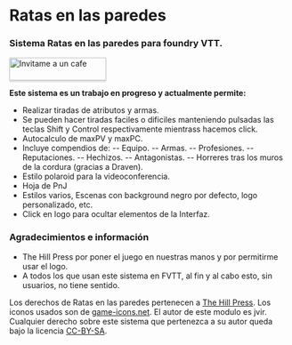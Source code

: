 # Ratas en las paredes
### Sistema Ratas en las paredes para foundry VTT.

<a href="https://www.buymeacoffee.com/jvir" target="_blank"><img src="https://www.buymeacoffee.com/assets/img/custom_images/white_img.png" alt="Invitame a un cafe" style="height: 41px !important;width: 174px !important;box-shadow: 0px 3px 2px 0px rgba(190, 190, 190, 0.5) !important;-webkit-box-shadow: 0px 3px 2px 0px rgba(190, 190, 190, 0.5) !important;" ></a>

**Este sistema es un trabajo en progreso y actualmente permite:**
- Realizar tiradas de atributos y armas.
- Se pueden hacer tiradas faciles o dificiles manteniendo pulsadas las teclas Shift y Control respectivamente mientrass hacemos click.
- Autocalculo de maxPV y maxPC.
- Incluye compendios de:
-- Equipo.
-- Armas.
-- Profesiones.
-- Reputaciones.
-- Hechizos.
-- Antagonistas.
-- Horreres tras los muros de la cordura (gracias a Draven).
- Estilo polaroid para la videoconferencia.
- Hoja de PnJ
- Estilos varios, Escenas con background negro por defecto, logo personalizado, etc.
- Click en logo para ocultar elementos de la Interfaz.


### Agradecimientos e información

- The Hill Press por poner el juego en nuestras manos y por permitirme usar el logo.
- A todos los que usan este sistema en FVTT, al fin y al cabo esto, sin usuarios, no tiene sentido.


Los derechos de Ratas en las paredes pertenecen a [The Hill Press](https://www.thehillspress.es/).
Los iconos usados son de [game-icons.net](https://game-icons.net).
El autor de este modulo es jvir. Cualquier derecho sobre este sistema que pertenezca a su autor queda bajo la licencia [CC-BY-SA](https://creativecommons.org/licenses/by-sa/3.0/es/).
